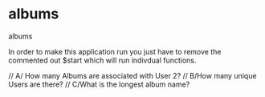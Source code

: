 # albums
albums

In order to make this application run you just have to remove the commented out $start which will run indivdual functions.

 // A/ How many Albums are associated with User 2?
 //	B/How many unique Users are there?
 // C/What is the longest album name?
